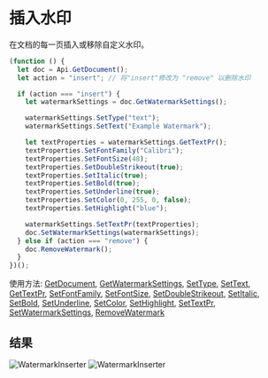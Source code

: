 # 插入水印

在文档的每一页插入或移除自定义水印。

```ts
(function () {
  let doc = Api.GetDocument();
  let action = "insert"; // 将"insert"修改为 "remove" 以删除水印

  if (action === "insert") {
    let watermarkSettings = doc.GetWatermarkSettings();

    watermarkSettings.SetType("text");
    watermarkSettings.SetText("Example Watermark");

    let textProperties = watermarkSettings.GetTextPr();
    textProperties.SetFontFamily("Calibri");
    textProperties.SetFontSize(48);
    textProperties.SetDoubleStrikeout(true);
    textProperties.SetItalic(true);
    textProperties.SetBold(true);
    textProperties.SetUnderline(true);
    textProperties.SetColor(0, 255, 0, false);
    textProperties.SetHighlight("blue");

    watermarkSettings.SetTextPr(textProperties);
    doc.SetWatermarkSettings(watermarkSettings);
  } else if (action === "remove") {
    doc.RemoveWatermark();
  }
})();
```

使用方法: [GetDocument](../../../../office-api/usage-api/text-document-api/Api/Methods/GetDocument.md), [GetWatermarkSettings](../../../../office-api/usage-api/text-document-api/ApiDocument/Methods/GetWatermarkSettings.md), [SetType](../../../../office-api/usage-api/text-document-api/ApiWatermarkSettings/Methods/SetType.md), [SetText](../../../../office-api/usage-api/text-document-api/ApiWatermarkSettings/Methods/SetText.md), [GetTextPr](../../../../office-api/usage-api/text-document-api/ApiWatermarkSettings/Methods/GetTextPr.md), [SetFontFamily](../../../../office-api/usage-api/text-document-api/ApiTextPr/Methods/SetFontFamily.md), [SetFontSize](../../../../office-api/usage-api/text-document-api/ApiTextPr/Methods/SetFontSize.md), [SetDoubleStrikeout](../../../../office-api/usage-api/text-document-api/ApiTextPr/Methods/SetDoubleStrikeout.md), [SetItalic](../../../../office-api/usage-api/text-document-api/ApiTextPr/Methods/SetItalic.md), [SetBold](../../../../office-api/usage-api/text-document-api/ApiTextPr/Methods/SetBold.md), [SetUnderline](../../../../office-api/usage-api/text-document-api/ApiTextPr/Methods/SetUnderline.md), [SetColor](../../../../office-api/usage-api/text-document-api/ApiTextPr/Methods/SetColor.md), [SetHighlight](../../../../office-api/usage-api/text-document-api/ApiTextPr/Methods/SetHighlight.md), [SetTextPr](../../../../office-api/usage-api/text-document-api/ApiWatermarkSettings/Methods/SetTextPr.md), [SetWatermarkSettings](../../../../office-api/usage-api/text-document-api/ApiDocument/Methods/SetWatermarkSettings.md), [RemoveWatermark](../../../../office-api/usage-api/text-document-api/ApiDocument/Methods/RemoveWatermark.md)

## 结果

![WatermarkInserter](/assets/images/plugins/insert-watermark.png#gh-light-mode-only)
![WatermarkInserter](/assets/images/plugins/insert-watermark.dark.png#gh-dark-mode-only)
